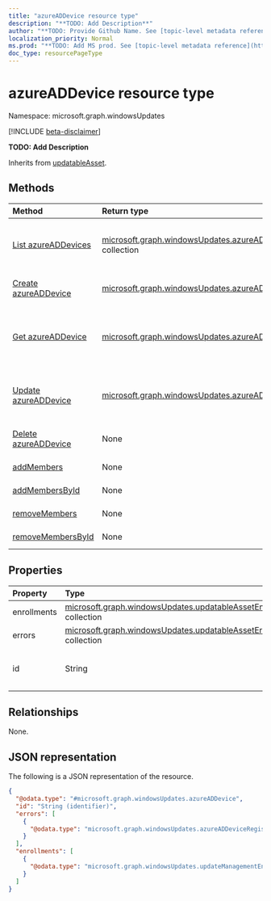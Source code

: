 ```yaml
---
title: "azureADDevice resource type"
description: "**TODO: Add Description**"
author: "**TODO: Provide Github Name. See [topic-level metadata reference](https://msgo.azurewebsites.net/add/document/guidelines/metadata.html#topic-level-metadata)**"
localization_priority: Normal
ms.prod: "**TODO: Add MS prod. See [topic-level metadata reference](https://msgo.azurewebsites.net/add/document/guidelines/metadata.html#topic-level-metadata)**"
doc_type: resourcePageType
---
```


# azureADDevice resource type

Namespace: microsoft.graph.windowsUpdates

[!INCLUDE [beta-disclaimer](../../includes/beta-disclaimer.md)]

**TODO: Add Description**


Inherits from [updatableAsset](../resources/windowsupdates-updatableasset.md).

## Methods
|Method|Return type|Description|
|:---|:---|:---|
|[List azureADDevices](../api/windowsupdates-azureaddevice-list.md)|[microsoft.graph.windowsUpdates.azureADDevice](../resources/windowsupdates-azureaddevice.md) collection|Get a list of the [azureADDevice](../resources/windowsupdates-azureaddevice.md) objects and their properties.|
|[Create azureADDevice](../api/windowsupdates-azureaddevice-create.md)|[microsoft.graph.windowsUpdates.azureADDevice](../resources/windowsupdates-azureaddevice.md)|Create a new [azureADDevice](../resources/windowsupdates-azureaddevice.md) object.|
|[Get azureADDevice](../api/windowsupdates-azureaddevice-get.md)|[microsoft.graph.windowsUpdates.azureADDevice](../resources/windowsupdates-azureaddevice.md)|Read the properties and relationships of an [azureADDevice](../resources/windowsupdates-azureaddevice.md) object.|
|[Update azureADDevice](../api/windowsupdates-azureaddevice-update.md)|[microsoft.graph.windowsUpdates.azureADDevice](../resources/windowsupdates-azureaddevice.md)|Update the properties of an [azureADDevice](../resources/windowsupdates-azureaddevice.md) object.|
|[Delete azureADDevice](../api/windowsupdates-azureaddevice-delete.md)|None|Deletes an [azureADDevice](../resources/windowsupdates-azureaddevice.md) object.|
|[addMembers](../api/windowsupdates-azureaddevice-addmembers.md)|None|**TODO: Add Description**|
|[addMembersById](../api/windowsupdates-azureaddevice-addmembersbyid.md)|None|**TODO: Add Description**|
|[removeMembers](../api/windowsupdates-azureaddevice-removemembers.md)|None|**TODO: Add Description**|
|[removeMembersById](../api/windowsupdates-azureaddevice-removemembersbyid.md)|None|**TODO: Add Description**|

## Properties
|Property|Type|Description|
|:---|:---|:---|
|enrollments|[microsoft.graph.windowsUpdates.updatableAssetEnrollment](../resources/windowsupdates-updatableassetenrollment.md) collection|**TODO: Add Description**|
|errors|[microsoft.graph.windowsUpdates.updatableAssetError](../resources/windowsupdates-updatableasseterror.md) collection|**TODO: Add Description**|
|id|String|**TODO: Add Description** Inherited from [updatableAsset](../resources/windowsupdates-updatableasset.md).|

## Relationships
None.

## JSON representation
The following is a JSON representation of the resource.
<!-- {
  "blockType": "resource",
  "keyProperty": "id",
  "@odata.type": "microsoft.graph.windowsUpdates.azureADDevice",
  "baseType": "microsoft.graph.windowsUpdates.updatableAsset",
  "openType": false
}
-->
``` json
{
  "@odata.type": "#microsoft.graph.windowsUpdates.azureADDevice",
  "id": "String (identifier)",
  "errors": [
    {
      "@odata.type": "microsoft.graph.windowsUpdates.azureADDeviceRegistrationError"
    }
  ],
  "enrollments": [
    {
      "@odata.type": "microsoft.graph.windowsUpdates.updateManagementEnrollment"
    }
  ]
}
```

